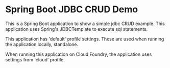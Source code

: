 # Spring Boot JDBC CRUD Demo

This is a Spring Boot application to show a simple jdbc CRUD example.
This application uses Spring's JDBCTemplate to execute sql statements.

This application has 'default' profile settings. 
These are used when running the application locally, standalone. 

When running this application on Cloud Foundry, the application uses settings from 'cloud' profile.
 